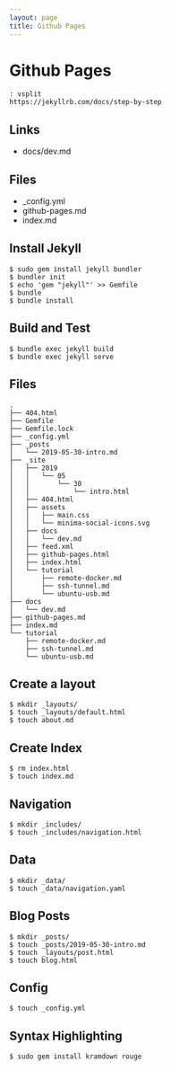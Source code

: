 ```yaml
---
layout: page
title: Github Pages
---
```

# Github Pages
    : vsplit
    https://jekyllrb.com/docs/step-by-step

## Links
- docs/dev.md

## Files
- \_config.yml
- github-pages.md
- index.md

## Install Jekyll
    $ sudo gem install jekyll bundler
    $ bundler init
    $ echo 'gem "jekyll"' >> Gemfile
    $ bundle
    $ bundle install

## Build and Test
    $ bundle exec jekyll build
    $ bundle exec jekyll serve

## Files
    .
    ├── 404.html
    ├── Gemfile
    ├── Gemfile.lock
    ├── _config.yml
    ├── _posts
    │   └── 2019-05-30-intro.md
    ├── _site
    │   ├── 2019
    │   │   └── 05
    │   │       └── 30
    │   │           └── intro.html
    │   ├── 404.html
    │   ├── assets
    │   │   ├── main.css
    │   │   └── minima-social-icons.svg
    │   ├── docs
    │   │   └── dev.md
    │   ├── feed.xml
    │   ├── github-pages.html
    │   ├── index.html
    │   └── tutorial
    │       ├── remote-docker.md
    │       ├── ssh-tunnel.md
    │       └── ubuntu-usb.md
    ├── docs
    │   └── dev.md
    ├── github-pages.md
    ├── index.md
    └── tutorial
        ├── remote-docker.md
        ├── ssh-tunnel.md
        └── ubuntu-usb.md

## Create a layout
    $ mkdir _layouts/
    $ touch _layouts/default.html
    $ touch about.md

## Create Index
    $ rm index.html
    $ touch index.md

## Navigation
    $ mkdir _includes/
    $ touch _includes/navigation.html

## Data
    $ mkdir _data/
    $ touch _data/navigation.yaml

## Blog Posts
    $ mkdir _posts/
    $ touch _posts/2019-05-30-intro.md
    $ touch _layouts/post.html
    $ touch blog.html


## Config
    $ touch _config.yml

## Syntax Highlighting
    $ sudo gem install kramdown rouge
